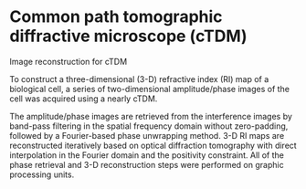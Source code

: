 # Common path tomographic diffractive microscope (cTDM)
Image reconstruction for cTDM

To construct a three-dimensional (3-D) refractive index (RI) map of a biological cell, a series of two-dimensional amplitude/phase images of the cell was acquired using a nearly cTDM.

The amplitude/phase images are retrieved from the interference images by band-pass filtering in the spatial frequency domain without zero-padding, followed by a Fourier-based phase unwrapping method.
3-D RI maps are reconstructed iteratively based on optical diffraction tomography with direct interpolation in the Fourier domain and the positivity constraint.
All of the phase retrieval and 3-D reconstruction steps were performed on graphic processing units.
